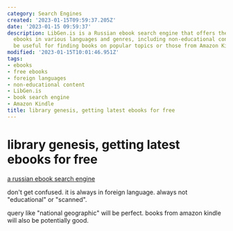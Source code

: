 ```yaml
---
category: Search Engines
created: '2023-01-15T09:59:37.205Z'
date: '2023-01-15 09:59:37'
description: LibGen.is is a Russian ebook search engine that offers the latest free
  ebooks in various languages and genres, including non-educational content. It can
  be useful for finding books on popular topics or those from Amazon Kindle.
modified: '2023-01-15T10:01:46.951Z'
tags:
- ebooks
- free ebooks
- foreign languages
- non-educational content
- LibGen.is
- book search engine
- Amazon Kindle
title: library genesis, getting latest ebooks for free
---
```


# library genesis, getting latest ebooks for free

[a russian ebook search engine](http://libgen.is/)

don't get confused. it is always in foreign language. always not "educational" or "scanned".

query like "national geographic" will be perfect. books from amazon kindle will also be potentially good.
